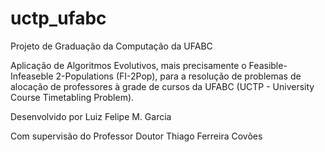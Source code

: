 # uctp_ufabc

Projeto de Graduação da Computação da UFABC

Aplicação de Algoritmos Evolutivos, mais precisamente o Feasible-Infeaseble 2-Populations (FI-2Pop), para a resolução de problemas de alocação de professores à grade de cursos da UFABC (UCTP - University Course Timetabling Problem).

Desenvolvido por Luiz Felipe M. Garcia

Com supervisão do Professor Doutor Thiago Ferreira Covões
